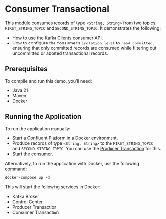 # Consumer Transactional

This module consumes records of type `<String, String>` from two topics: `FIRST_STRING_TOPIC` and `SECOND_STRING_TOPIC`.
It demonstrates the following:

- How to use the Kafka Clients consumer API.
- How to configure the consumer’s `isolation.level` to `read_committed`, ensuring that only committed records are consumed while filtering out uncommitted or aborted transactional records.

## Prerequisites

To compile and run this demo, you’ll need:

- Java 21
- Maven
- Docker

## Running the Application

To run the application manually:

- Start a [Confluent Platform](https://docs.confluent.io/platform/current/quickstart/ce-docker-quickstart.html#step-1-download-and-start-cp) in a Docker environment.
- Produce records of type `<String, String>` to the `FIRST_STRING_TOPIC` and `SECOND_STRING_TOPIC`. You can use the [Producer Transaction](../../kafka-producer-quickstarts/kafka-producer-transaction) for this.
- Start the consumer.

Alternatively, to run the application with Docker, use the following command:

```console
docker-compose up -d
```

This will start the following services in Docker:

- Kafka Broker
- Control Center
- Producer Transaction
- Consumer Transaction